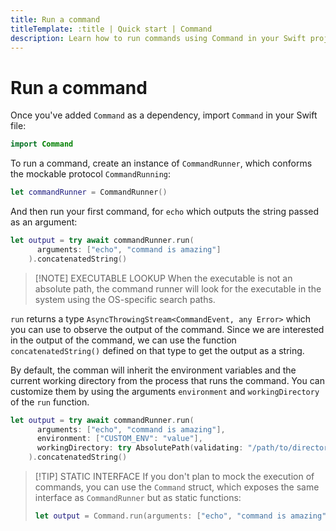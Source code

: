 ```yaml
---
title: Run a command
titleTemplate: :title | Quick start | Command
description: Learn how to run commands using Command in your Swift projects.
---
```


# Run a command

Once you've added `Command` as a dependency, import `Command` in your Swift file:

```swift
import Command
```

To run a command, create an instance of `CommandRunner`, which conforms the mockable protocol `CommandRunning`:

```swift
let commandRunner = CommandRunner()
```

And then run your first command, for `echo` which outputs the string passed as an argument:

```swift
let output = try await commandRunner.run(
      arguments: ["echo", "command is amazing"]
    ).concatenatedString()
```

> [!NOTE] EXECUTABLE LOOKUP
> When the executable is not an absolute path, the command runner will look for the executable in the system using the OS-specific search paths.

`run` returns a type `AsyncThrowingStream<CommandEvent, any Error>` which you can use to observe the output of the command. Since we are interested in the output of the command, we can use the function `concatenatedString()` defined on that type to get the output as a string.

By default, the comman will inherit the environment variables and the current working directory from the process that runs the command. You can customize them by using the arguments `environment` and `workingDirectory` of the `run` function.

```swift
let output = try await commandRunner.run(
      arguments: ["echo", "command is amazing"],
      environment: ["CUSTOM_ENV": "value"],
      workingDirectory: try AbsolutePath(validating: "/path/to/directory")
    ).concatenatedString()
```

> [!TIP] STATIC INTERFACE
> If you don't plan to mock the execution of commands, you can use the `Command` struct, which exposes the same interface as `CommandRunner` but as static functions:
> ```swift
> let output = Command.run(arguments: ["echo", "command is amazing"]).concatenatedString()
> ```